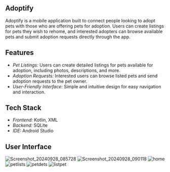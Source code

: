 ## Adoptify
Adoptify is a mobile application built to connect people looking to adopt pets with those who are offering pets for adoption. Users can create listings for pets they wish to rehome, and interested adopters can browse available pets and submit adoption requests directly through the app.

## Features
- *Pet Listings:* Users can create detailed listings for pets available for adoption, including photos, descriptions, and more.
- *Adoption Requests:* Interested users can browse listed pets and send adoption requests to the pet owner.
- *User-Friendly Interface:* Simple and intuitive design for easy navigation and interaction.

## Tech Stack
- *Frontend:* Kotlin, XML
- *Backend:* SQLite
- *IDE:* Android Studio

## User Interface
![Screenshot_20240928_085728](https://github.com/user-attachments/assets/2f61ec19-8cda-4618-8b0e-e8543b6a8f0e)
![Screenshot_20240928_090118](https://github.com/user-attachments/assets/18ba9e10-83f9-4db6-917f-624f29499c77)
![home](https://github.com/user-attachments/assets/16fdce79-2245-49a1-bb14-de9967999ac5)
![petlists](https://github.com/user-attachments/assets/b676199f-64fe-438d-a1e4-5f95b908508c)
![petdets](https://github.com/user-attachments/assets/f57eae4e-8a47-4c07-a78d-5e9e03bfd720)
![listpet](https://github.com/user-attachments/assets/0379e829-4a32-4317-bebe-1f6df01476ce)
